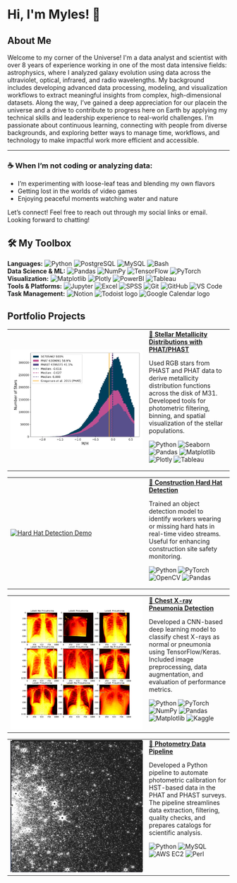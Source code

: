 # Hi, I'm Myles! 👋


## About Me 
Welcome to my corner of the Universe! I'm a data analyst and scientist with over 8 years of experience working in one of the most data intensive fields: astrophysics, where I analyzed galaxy evolution using data across the ultraviolet, optical, infrared, and radio wavelengths. My background includes developing advanced data processing, modeling, and visualization workflows to extract meaningful insights from complex, high-dimensional datasets. Along the way, I’ve gained a deep appreciation for our placein the universe and a drive to contribute to progress here on Earth by applying my technical skills and leadership experience to real-world challenges. I’m passionate about continuous learning, connecting with people from diverse backgrounds, and exploring better ways to manage time, workflows, and technology to make impactful work more efficient and accessible.

---

### ☕ When I’m not coding or analyzing data:
- I’m experimenting with loose-leaf teas and blending my own flavors  
- Getting lost in the worlds of video games  
- Enjoying peaceful moments watching water and nature  

Let’s connect! Feel free to reach out through my social links or email. Looking forward to chatting!

## 🛠️ My Toolbox

<!-- Programming Languages -->
<div align="left">
  <strong>Languages:</strong>
  <img src="https://cdn.jsdelivr.net/gh/devicons/devicon/icons/python/python-original.svg" height="40" alt="Python" />
  <img src="https://cdn.jsdelivr.net/gh/devicons/devicon@latest/icons/postgresql/postgresql-original-wordmark.svg" height="40" alt="PostgreSQL" />
  <img src="https://cdn.jsdelivr.net/gh/devicons/devicon@latest/icons/mysql/mysql-original-wordmark.svg" height="40" alt="MySQL" />
  <img src="https://cdn.jsdelivr.net/gh/devicons/devicon/icons/bash/bash-original.svg" height="40" alt="Bash" />
</div>

<!-- Data Science & Machine Learning -->
<div align="left">
  <strong>Data Science & ML:</strong>
  <img src="https://cdn.jsdelivr.net/gh/devicons/devicon/icons/pandas/pandas-original.svg" height="40" alt="Pandas" />
  <img src="https://cdn.jsdelivr.net/gh/devicons/devicon/icons/numpy/numpy-original.svg" height="40" alt="NumPy" />
  <img src="https://cdn.jsdelivr.net/gh/devicons/devicon/icons/tensorflow/tensorflow-original.svg" height="40" alt="TensorFlow" />
  <img src="https://cdn.jsdelivr.net/gh/devicons/devicon/icons/pytorch/pytorch-original.svg" height="40" alt="PyTorch" />
</div>

<!-- Visualization -->
<div align="left">
  <strong>Visualization:</strong>
  <img src="https://cdn.jsdelivr.net/gh/devicons/devicon/icons/matplotlib/matplotlib-original.svg" height="40" alt="Matplotlib" />
  <img src="https://cdn.jsdelivr.net/gh/devicons/devicon@latest/icons/plotly/plotly-original-wordmark.svg" height="40" alt="Plotly" />
  <img src="https://github.com/microsoft/PowerBI-Icons/blob/main/SVG/Power-BI.svg" height="40" alt="PowerBI" />
  <img src="https://img.icons8.com/?size=100&id=9Kvi1p1F0tUo&format=png&color=000000" height="40" alt="Tableau" />  
</div>

<!-- Tools & Platforms -->
<div align="left">
  <strong>Tools & Platforms:</strong>
  <img src="https://cdn.jsdelivr.net/gh/devicons/devicon/icons/jupyter/jupyter-original.svg" height="40" alt="Jupyter" />
  <img src="https://github.com/sempostma/office365-icons/blob/master/png/256/excel.png" height="40" alt="Excel" />
  <img src="https://cdn.jsdelivr.net/gh/devicons/devicon@latest/icons/spss/spss-original.svg" height="40" alt="SPSS" />
  <img src="https://cdn.jsdelivr.net/gh/devicons/devicon/icons/git/git-original.svg" height="40" alt="Git" />
  <img src="https://cdn.jsdelivr.net/gh/devicons/devicon/icons/github/github-original.svg" height="40" alt="GitHub" />
  <img src="https://cdn.jsdelivr.net/gh/devicons/devicon/icons/vscode/vscode-original.svg" height="40" alt="VS Code" />
</div>

<!-- Task Management -->
<div align="left">
  <strong>Task Management:</strong>
  <img src="https://cdn.jsdelivr.net/gh/devicons/devicon@latest/icons/notion/notion-original.svg" height="40" alt="Notion" />
  <img src="https://www.svgrepo.com/show/354451/todoist.svg" height="40" alt="Todoist logo" />
  <img src="https://www.svgrepo.com/show/349386/google-calendar.svg" height="40" alt="Google Calendar logo" />
</div>


## Portfolio Projects

<!-- Project 1 -->
<table>
  <tr>
    <!-- Image (left) -->
    <td width="300">
      <a href="https://github.com/mmckay18/phast_rgbstars_mdf" target="_blank">
        <img src="https://github.com/mmckay18/phast_rgbstars_mdf/blob/master/images/m31_RGB_phat_phast_mdf.jpeg?raw=true" alt="Project 1 Image" width="100%" />
      </a>
    </td>

  <!-- Text content (right) -->
  <td valign="top">
      <a href="https://github.com/mmckay18/phast_rgbstars_mdf" target="_blank"><strong>🔗 Stellar Metallicity Distributions with PHAT/PHAST</strong></a>
      <p>Used RGB stars from PHAST and PHAT data to derive metallicity distribution functions across the disk of M31. Developed tools for photometric filtering, binning, and spatial visualization of the stellar populations.</p>
      <p>
        <img src="https://cdn.jsdelivr.net/gh/devicons/devicon/icons/python/python-original.svg" height="30" alt="Python" />
        <img src="https://seaborn.pydata.org/_images/logo-wide-lightbg.svg" height="30" alt="Seaborn" />
        <img src="https://cdn.jsdelivr.net/gh/devicons/devicon/icons/pandas/pandas-original.svg" height="30" alt="Pandas" />
        <img src="https://cdn.jsdelivr.net/gh/devicons/devicon/icons/matplotlib/matplotlib-original.svg" height="30" alt="Matplotlib" />
        <img src="https://cdn.jsdelivr.net/gh/devicons/devicon/icons/plotly/plotly-original.svg" height="30" alt="Plotly" />
        <img src="https://www.svgrepo.com/show/354427/tableau.svg" height="30" alt="Tableau" />
      </p>
    </td>
  </tr>
</table>


<table>
  <tr>
    <!-- Image (left) -->
    <td width="300">
      <a href="https://github.com/mmckay18/hardhat_detection_on_construction_site" target="_blank">
        <img src="https://github.com/mmckay18/hardhat_detection_on_construction_site/blob/main/annotated_videos_results/annotated_Construction_vid_1-ezgif.com-video-to-gif-converter.gif?raw=true" alt="Hard Hat Detection Demo" width="100%" />
      </a>
    </td>

  <!-- Text content (right) -->
  <td valign="top">
      <a href="https://github.com/mmckay18/hardhat_detection_on_construction_site" target="_blank"><strong>🔗 Construction Hard Hat Detection</strong></a>
      <p>Trained an object detection model to identify workers wearing or missing hard hats in real-time video streams. Useful for enhancing construction site safety monitoring.</p>
      <p>
        <img src="https://cdn.jsdelivr.net/gh/devicons/devicon/icons/python/python-original.svg" height="30" alt="Python" />
        <img src="https://cdn.jsdelivr.net/gh/devicons/devicon/icons/pytorch/pytorch-original.svg" height="30" alt="PyTorch" />
        <img src="https://cdn.jsdelivr.net/gh/devicons/devicon/icons/opencv/opencv-original.svg" height="30" alt="OpenCV" />
        <img src="https://cdn.jsdelivr.net/gh/devicons/devicon/icons/pandas/pandas-original.svg" height="30" alt="Pandas" />
      </p>
    </td>
  </tr>
</table>

<table>
  <tr>
    <!-- Image (left) -->
    <td width="300">
      <a href="https://github.com/mmckay18/medical_imaging_DeepLearning_Projects" target="_blank">
        <img src="https://github.com/mmckay18/medical_imaging_DeepLearning_Projects/blob/main/xray_pneumonia_classification/Visualizations/raw_training_images.jpeg?raw=true" alt="Chest X-Ray Pneumonia Detection" width="100%" />
      </a>
    </td>

  <!-- Text content (right) -->
  <td valign="top">
      <a href="https://github.com/mmckay18/medical_imaging_DeepLearning_Projects" target="_blank"><strong>🔗 Chest X-ray Pneumonia Detection</strong></a>
      <p>Developed a CNN-based deep learning model to classify chest X-rays as normal or pneumonia using TensorFlow/Keras. Included image preprocessing, data augmentation, and evaluation of performance metrics.</p>
      <p>
        <img src="https://cdn.jsdelivr.net/gh/devicons/devicon/icons/python/python-original.svg" height="30" alt="Python" />
        <img src="https://cdn.jsdelivr.net/gh/devicons/devicon/icons/pytorch/pytorch-original.svg" height="30" alt="PyTorch" />
        <img src="https://cdn.jsdelivr.net/gh/devicons/devicon/icons/numpy/numpy-original.svg" height="30" alt="NumPy" />
        <img src="https://cdn.jsdelivr.net/gh/devicons/devicon/icons/pandas/pandas-original.svg" height="30" alt="Pandas" />
        <img src="https://cdn.jsdelivr.net/gh/devicons/devicon/icons/matplotlib/matplotlib-original.svg" height="30" alt="Matplotlib" />
        <img src="https://cdn.jsdelivr.net/gh/devicons/devicon/icons/kaggle/kaggle-original.svg" height="30" alt="Kaggle" />
      </p>
    </td>
  </tr>
</table>

<table>
  <tr>
    <!-- Image (left) -->
    <td width="300">
      <a href="https://github.com/mmckay18/phat_pypipeline_repo" target="_blank">
        <img src="https://github.com/mmckay18/mmckay18/blob/main/assets/m31_stars_from_HST.jpeg?raw=true" alt="PHAT Photometry Pipeline" width="100%" />
      </a>
    </td>

  <!-- Text content (right) -->
  <td valign="top">
      <a href="https://github.com/mmckay18/phat_pypipeline_repo" target="_blank"><strong>🔗 Photometry Data Pipeline</strong></a>
      <p>Developed a Python pipeline to automate photometric calibration for HST-based data in the PHAT and PHAST surveys. The pipeline streamlines data extraction, filtering, quality checks, and prepares catalogs for scientific analysis.</p>
      <p>
        <img src="https://cdn.jsdelivr.net/gh/devicons/devicon/icons/python/python-original.svg" height="30" alt="Python" />
        <img src="https://cdn.jsdelivr.net/gh/devicons/devicon/icons/mysql/mysql-original.svg" height="30" alt="MySQL" />
         <img src="https://www.svgrepo.com/show/353449/aws-ec2.svg" height="30" alt="AWS EC2" />
        <img src="https://cdn.jsdelivr.net/gh/devicons/devicon/icons/perl/perl-original.svg" height="30" alt="Perl" />
      </p>
    </td>
  </tr>
</table>
